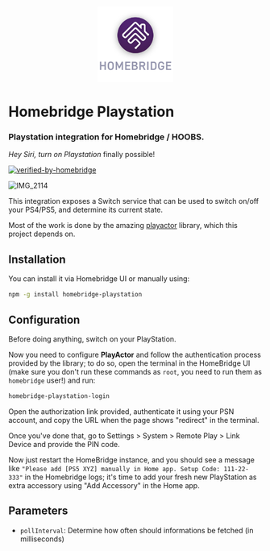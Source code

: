 <p align="center">

<img src="https://github.com/homebridge/branding/raw/master/logos/homebridge-wordmark-logo-vertical.png" width="150">

</p>

# Homebridge Playstation

### Playstation integration for Homebridge / HOOBS.

_Hey Siri, turn on Playstation_ finally possible!

[![verified-by-homebridge](https://badgen.net/badge/homebridge/verified/purple)](https://github.com/homebridge/homebridge/wiki/Verified-Plugins)

![IMG_2114](https://user-images.githubusercontent.com/839700/153052274-c406ef19-e9f4-41b0-bb66-78134069021d.jpg)

This integration exposes a Switch service that can be used to switch on/off your PS4/PS5, and determine its current state.

Most of the work is done by the amazing [playactor](https://github.com/dhleong/playactor) library, which this project depends on.

## Installation

You can install it via Homebridge UI or manually using:

```bash
npm -g install homebridge-playstation
```

## Configuration

Before doing anything, switch on your PlayStation.

Now you need to configure **PlayActor** and follow the authentication process provided by the library; to do so, open the terminal in the HomeBridge UI (make sure you don't run these commands as `root`, you need to run them as `homebridge` user!) and run:

```bash
homebridge-playstation-login
```

Open the authorization link provided, authenticate it using your PSN account, and copy the URL when the page shows "redirect" in the terminal.

Once you've done that, go to Settings > System > Remote Play > Link Device and provide the PIN code.

Now just restart the HomeBridge instance, and you should see a message like `"Please add [PS5 XYZ] manually in Home app. Setup Code: 111-22-333"` in the Homebridge logs; it's time to add your fresh new PlayStation as extra accessory using "Add Accessory" in the Home app.

## Parameters

- `pollInterval`: Determine how often should informations be fetched (in milliseconds)
